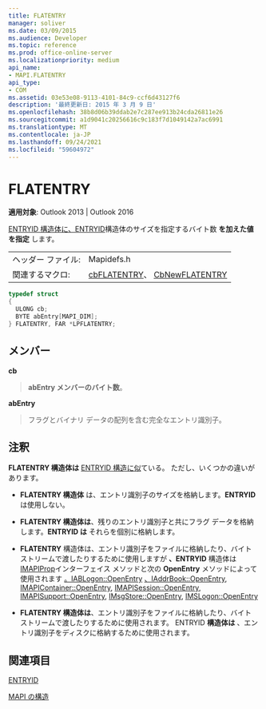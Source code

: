 ```yaml
---
title: FLATENTRY
manager: soliver
ms.date: 03/09/2015
ms.audience: Developer
ms.topic: reference
ms.prod: office-online-server
ms.localizationpriority: medium
api_name:
- MAPI.FLATENTRY
api_type:
- COM
ms.assetid: 03e53e08-9113-4101-84c9-ccf6d43127f6
description: '最終更新日: 2015 年 3 月 9 日'
ms.openlocfilehash: 38b8d06b39ddab2e7c287ee913b24cda26811e26
ms.sourcegitcommit: a1d9041c20256616c9c183f7d1049142a7ac6991
ms.translationtype: MT
ms.contentlocale: ja-JP
ms.lasthandoff: 09/24/2021
ms.locfileid: "59604972"
---
```

# <a name="flatentry"></a>FLATENTRY

  
  
**適用対象**: Outlook 2013 | Outlook 2016 
  
[ENTRYID 構造体に、ENTRYID](entryid.md)構造体のサイズを指定するバイト数 **を加えた値を指定** します。 
  
|||
|:-----|:-----|
|ヘッダー ファイル:  <br/> |Mapidefs.h  <br/> |
|関連するマクロ:  <br/> |[cbFLATENTRY](cbflatentry.md)、 [CbNewFLATENTRY](cbnewflatentry.md) <br/> |
   
```cpp
typedef struct
{
  ULONG cb;
  BYTE abEntry[MAPI_DIM];
} FLATENTRY, FAR *LPFLATENTRY;

```

## <a name="members"></a>メンバー

 **cb**
  
> **abEntry メンバーのバイト数**。 
    
 **abEntry**
  
> フラグとバイナリ データの配列を含む完全なエントリ識別子。
    
## <a name="remarks"></a>注釈

**FLATENTRY 構造体は** [ENTRYID 構造に似](entryid.md)ている。 ただし、いくつかの違いがあります。 
  
- **FLATENTRY 構造体** は、エントリ識別子のサイズを格納します。**ENTRYID** は使用しない。 
    
- **FLATENTRY 構造体は**、残りのエントリ識別子と共にフラグ データを格納します。**ENTRYID は** それらを個別に格納します。 
    
- **FLATENTRY** 構造体は、エントリ識別子をファイルに格納したり、バイト ストリームで渡したりするために使用しますが **、ENTRYID** 構造体は [IMAPIProp](imapipropiunknown.md)インターフェイス メソッドと次の **OpenEntry** メソッドによって使用されます [。IABLogon::OpenEntry](iablogon-openentry.md) [、IAddrBook::OpenEntry](iaddrbook-openentry.md), [IMAPIContainer::OpenEntry](imapicontainer-openentry.md), [IMAPISession::OpenEntry](imapisession-openentry.md), [IMAPISupport::OpenEntry](imapisupport-openentry.md), [IMsgStore::OpenEntry](imsgstore-openentry.md), [IMSLogon::OpenEntry](imslogon-openentry.md)
    
- **FLATENTRY 構造体は**、エントリ識別子をファイルに格納したり、バイト ストリームで渡したりするために使用されます。 ENTRYID **構造体は** 、エントリ識別子をディスクに格納するために使用されます。 
    
## <a name="see-also"></a>関連項目



[ENTRYID](entryid.md)


[MAPI の構造](mapi-structures.md)

